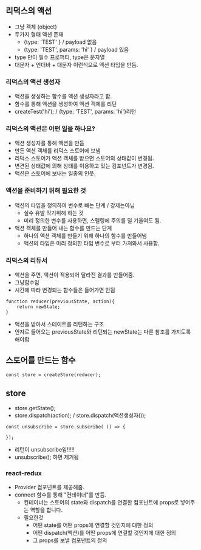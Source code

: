 ## 리덕스의 액션
- 그냥 객체 (object)
- 두가지 형태 액션 존재
    - {type: 'TEST' } / payload 없음
    - {type: 'TEST', params: 'hi' } / payload 있음
- type 만이 필수 프로퍼티, type은 문자열
- 대문자 + 언더바 + 대문자 이런식으로 액션 타입을 만듬.

### 리덕스의 액션 생성자
- 액션을 생성하는 함수를 액션 생성자라고 함.
- 함수를 통해 액션을 생성하여 액션 객체를 리턴
- createTest('hi'); / {type: 'TEST', params: 'hi'}리턴

### 리덕스의 액션은 어떤 일을 하나요?
- 액션 생성자를 통해 액션을 만듬
- 만든 액션 객체를 리덕스 스토어에 보냄
- 리덕스 스토어가 액션 객체를 받으면 스토어의 상태값이 변경됨.
- 변견된 상태값에 의해 상태를 이용하고 있는 컴포넌트가 변경됨.
- 액션은 스토어에 보내는 일종의 인풋.

### 액션을 준비하기 위해 필요한 것
- 액션의 타입을 정의하여 변수로 빼는 단계 / 강제는아님
    - 실수 유발 막기위해 하는 것
    - 미리 정의한 변수를 사용하면, 스펠링에 주의를 덜 기울여도 됨.
- 액션 객체를 만들어 내는 함수를 만드는 단계
    - 하나의 액션 객체를 만들기 위해 하나의 함수를 만들어냄
    - 액션의 타입은 미리 정의한 타입 변수로 부터 가져와서 사용함.

### 리덕스의 리듀서
- 액션을 주면, 액션이 적용되어 달라진 결과를 만들어줌.
- 그냥함수임
- 시간에 따라 변경되는 함수들은 들어가면 안됨

```
function reducer(previousState, action){
    return newState;
}
```
- 액션을 받아서 스테이트를 리턴하는 구조
- 인자로 들어오는 previousState와 리턴되는 newState는 다른 참조를 가지도록 해야함

## 스토어를 만드는 함수
```
const store = createStore(reducer);

```

## store
- store.getState();
- store.dispatch(action); / store.dispatch(액션생성자());
```
const unsubscribe = store.subscribe( () => {

});
```
- 리턴이 unsubscribe임!!!!!
- unsubscribe(); 하면 제거됨 

### react-redux
- Provider 컴포넌트를 제공해줌.
- connect 함수를 통해 "컨테이너"를 만듬.
    - 컨테이너는 스토어의 state와 dispatch를 연결한 컴포넌트에 props로 넣어주는 역할을 합니다.
    - 필요한것
        - 어떤 state를 어떤 props에 연결할 것인지에 대한 정의
        - 어떤 dispatch(액션)를 어떤 props에 연결할 것인지에 대한 정의
        - 그 props를 보낼 컴포넌트의 정의

